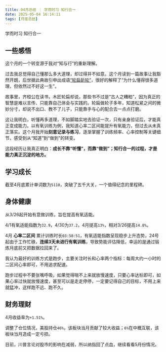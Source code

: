 ```yaml
---
title: 04月总结 ｜ 学而时习 知行合一
date: 2025-05-04 16:14:11
tags: [月度总结]
---
```

学而时习 知行合一

## 一些感悟

这个月的一个转变源于我对“知与行”的重新理解。

过去我总觉得自己懂那么多大道理，却过得并不如意。这个月读到一篇故事让我豁然开朗，后世据此典故引申出成语[“轮扁斫轮”](https://baike.baidu.com/item/%E8%BD%AE%E6%89%81%E6%96%AB%E8%BD%AE/4301880)，很好的解释了“为什么懂得很多道理，但依然过不好这一生”。

故事里，齐桓公在读书，木匠轮扁却说，那些书不过是“古人之糟粕”，因为真正的智慧是难以言传、只能靠自己体会与实践的。轮扁做轮子多年，知道松紧之间的微妙分寸，却说不出口、教不了儿子，只能靠手与心的配合去一点点打磨。

这让我明白，听懂再多道理，不如脚踏实地去验证一次，只有亲身验证后，才能真正变成能力。以有氧训练为例，我知道心率二区间能提升有氧能力，但过去从未真正落实。这个月我开始**刻意记录与练习**，逐渐掌握了训练频率、心率控制等关键细节，感受到从“知道”到“做到”的转变。

这段经历让我真正明白：**成长不靠“听懂”，而靠“做到”；知行合一的过程，才是能力真正沉淀的地方。**


## 学习成长

截至4月底累计单词数为`5110`，突破了五千大关，一个值得纪念的里程碑。


## 身体健康

从3/26起开始有意做训练，旨在提高有氧适能。

4/1有氧适能指数为`32.9`，4/30为`37.2`，4月提高`13%`，相对3/26提高`14.8%`。

4月 **心率二区间** 累计训练时长`03:58:51`，有氧适能指数呈现稳步上升态势，24号起由于工作忙碌，**连续3天未进行有氧训练**，导致势能评估降低，幸运的是通过锻炼月底前又把数据拉回来了。

我认为最好的训练方式是跑步，主要关注时长和心率两个指标：每周大约一小时的二区间心率即可，不用追求配速。

跑步过程中不要张嘴呼吸，如果觉得喘不上来就放慢速度，只要心率达标即可，如果心率过快就放慢速度，甚至可以是走走停停，一定要记得自己的目标，不用上来就猛冲，这样跑不远、跑不久。

## 财务理财

4月收益率为`+1.51%`。

调整了仓位情况，美股持仓`46%`，该板块当月贡献了较大收益；`6%`在中概互联，该板块当月造成一定亏损。

目前，川普言论对股市的影响在减弱，所以纳指回了点血，继续看看5月份情况。



